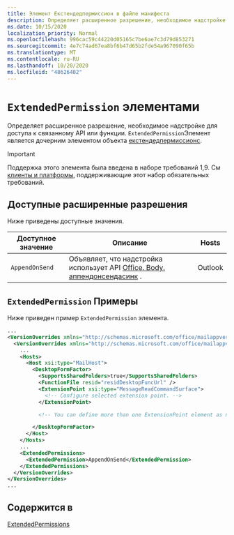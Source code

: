 ```yaml
---
title: Элемент Екстендедпермиссион в файле манифеста
description: Определяет расширенное разрешение, необходимое надстройке для доступа к связанному API или функции.
ms.date: 10/15/2020
localization_priority: Normal
ms.openlocfilehash: 996cac59c44220d05165c7be6ae7c3d79d853271
ms.sourcegitcommit: 4e7c74ad67ea8bf6b47d65b2fde54a967090f65b
ms.translationtype: MT
ms.contentlocale: ru-RU
ms.lasthandoff: 10/20/2020
ms.locfileid: "48626402"
---
```

# <a name="extendedpermission-element"></a>`ExtendedPermission` элементами

Определяет расширенное разрешение, необходимое надстройке для доступа к связанному API или функции. `ExtendedPermission`Элемент является дочерним элементом объекта [екстендедпермиссионс](extendedpermissions.md).

> [!IMPORTANT]
> Поддержка этого элемента была введена в наборе требований 1,9. См [клиенты и платформы](../../reference/requirement-sets/outlook-api-requirement-sets.md#requirement-sets-supported-by-exchange-servers-and-outlook-clients), поддерживающие этот набор обязательных требований.

## <a name="available-extended-permissions"></a>Доступные расширенные разрешения

Ниже приведены доступные значения.

|Доступное значение|Описание|Hosts|
|---|---|---|
|`AppendOnSend`|Объявляет, что надстройка использует API [Office. Body. аппендонсендасинк](/javascript/api/outlook/office.body?view=outlook-js-preview&preserve-view=true#appendonsendasync-data--options--callback-) .|Outlook|

## <a name="extendedpermission-example"></a>`ExtendedPermission` Примеры

Ниже приведен пример `ExtendedPermission` элемента.

```XML
...
<VersionOverrides xmlns="http://schemas.microsoft.com/office/mailappversionoverrides" xsi:type="VersionOverridesV1_0">
  <VersionOverrides xmlns="http://schemas.microsoft.com/office/mailappversionoverrides/1.1" xsi:type="VersionOverridesV1_1">
    ...
    <Hosts>
      <Host xsi:type="MailHost">
        <DesktopFormFactor>
          <SupportsSharedFolders>true</SupportsSharedFolders>
          <FunctionFile resid="residDesktopFuncUrl" />
          <ExtensionPoint xsi:type="MessageReadCommandSurface">
            <!-- Configure selected extension point. -->
          </ExtensionPoint>

          <!-- You can define more than one ExtensionPoint element as needed. -->

        </DesktopFormFactor>
      </Host>
    </Hosts>
    ...
    <ExtendedPermissions>
      <ExtendedPermission>AppendOnSend</ExtendedPermission>
    </ExtendedPermissions>
  </VersionOverrides>
</VersionOverrides>
...
```

## <a name="contained-in"></a>Содержится в

[ExtendedPermissions](extendedpermissions.md)
